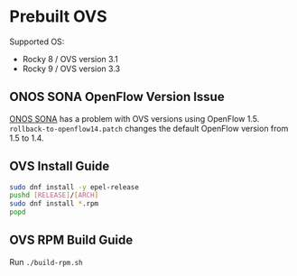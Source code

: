 # Prebuilt OVS

Supported OS:
- Rocky 8 / OVS version 3.1
- Rocky 9 / OVS version 3.3

## ONOS SONA OpenFlow Version Issue

[ONOS SONA](https://groups.google.com/a/onosproject.org/g/onos-discuss/c/BaV1xrUvkxY) has a problem with OVS versions using OpenFlow 1.5.
`rollback-to-openflow14.patch` changes the default OpenFlow version from 1.5 to 1.4.

## OVS Install Guide

``` bash
sudo dnf install -y epel-release
pushd [RELEASE]/[ARCH]
sudo dnf install *.rpm
popd
```

## OVS RPM Build Guide

Run `./build-rpm.sh`
